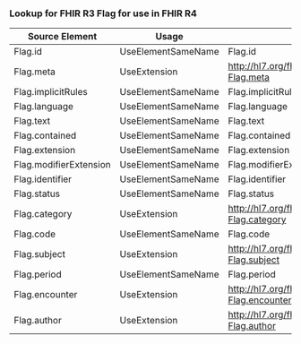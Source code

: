 ### Lookup for FHIR R3 Flag for use in FHIR R4

| Source Element | Usage | Target |
| -------------- | ----- | ------ |
| Flag.id | UseElementSameName | Flag.id |
| Flag.meta | UseExtension | http://hl7.org/fhir/3.0/StructureDefinition/extension-Flag.meta |
| Flag.implicitRules | UseElementSameName | Flag.implicitRules |
| Flag.language | UseElementSameName | Flag.language |
| Flag.text | UseElementSameName | Flag.text |
| Flag.contained | UseElementSameName | Flag.contained |
| Flag.extension | UseElementSameName | Flag.extension |
| Flag.modifierExtension | UseElementSameName | Flag.modifierExtension |
| Flag.identifier | UseElementSameName | Flag.identifier |
| Flag.status | UseElementSameName | Flag.status |
| Flag.category | UseExtension | http://hl7.org/fhir/3.0/StructureDefinition/extension-Flag.category |
| Flag.code | UseElementSameName | Flag.code |
| Flag.subject | UseExtension | http://hl7.org/fhir/3.0/StructureDefinition/extension-Flag.subject |
| Flag.period | UseElementSameName | Flag.period |
| Flag.encounter | UseExtension | http://hl7.org/fhir/3.0/StructureDefinition/extension-Flag.encounter |
| Flag.author | UseExtension | http://hl7.org/fhir/3.0/StructureDefinition/extension-Flag.author |
